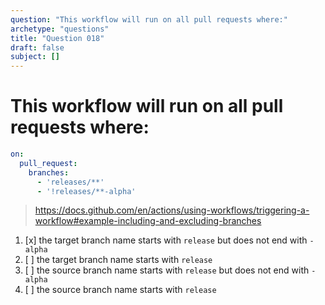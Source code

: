 ```yaml
---
question: "This workflow will run on all pull requests where:"
archetype: "questions"
title: "Question 018"
draft: false
subject: []
---
```


# This workflow will run on all pull requests where:
```yaml
on:
  pull_request:
    branches:
      - 'releases/**'
      - '!releases/**-alpha'
```
> https://docs.github.com/en/actions/using-workflows/triggering-a-workflow#example-including-and-excluding-branches
1. [x] the target branch name starts with `release` but does not end with `-alpha`
1. [ ] the target branch name starts with `release`
1. [ ] the source branch name starts with `release` but does not end with `-alpha`
1. [ ] the source branch name starts with `release`
